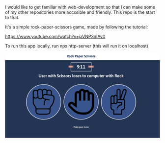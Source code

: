 I would like to get familiar with web-development so that I can make some of my other repositories more accssible and friendly. 
This repo is the start to that. 

It's a simple rock-paper-scissors game, made by following the tutorial: 

https://www.youtube.com/watch?v=jaVNP3nIAv0 

To run this app locally, run npx http-server (this will run it on localhost)

![Alt text](image.png)